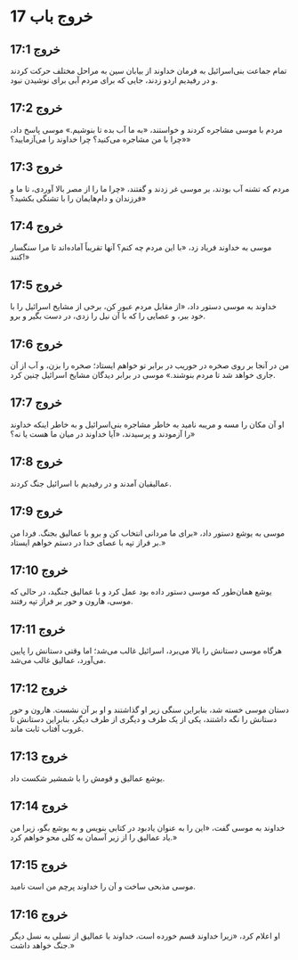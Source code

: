 # خروج باب 17

## خروج 17:1
تمام جماعت بنی‌اسرائیل به فرمان خداوند از بیابان سین به مراحل مختلف حرکت کردند و در رفیدیم اردو زدند، جایی که برای مردم آبی برای نوشیدن نبود.

## خروج 17:2
مردم با موسی مشاجره کردند و خواستند، «به ما آب بده تا بنوشیم.» موسی پاسخ داد، «چرا با من مشاجره می‌کنید؟ چرا خداوند را می‌آزمایید؟»

## خروج 17:3
مردم که تشنه آب بودند، بر موسی غر زدند و گفتند، «چرا ما را از مصر بالا آوردی، تا ما و فرزندان و دام‌هایمان را با تشنگی بکشید؟»

## خروج 17:4
موسی به خداوند فریاد زد، «با این مردم چه کنم؟ آنها تقریباً آماده‌اند تا مرا سنگسار کنند!»

## خروج 17:5
خداوند به موسی دستور داد، «از مقابل مردم عبور کن، برخی از مشایخ اسرائیل را با خود ببر، و عصایی را که با آن نیل را زدی، در دست بگیر و برو.

## خروج 17:6
من در آنجا بر روی صخره در حوریب در برابر تو خواهم ایستاد؛ صخره را بزن، و آب از آن جاری خواهد شد تا مردم بنوشند.» موسی در برابر دیدگان مشایخ اسرائیل چنین کرد.

## خروج 17:7
او آن مکان را مسه و مریبه نامید به خاطر مشاجره بنی‌اسرائیل و به خاطر اینکه خداوند را آزمودند و پرسیدند، «آیا خداوند در میان ما هست یا نه؟»

## خروج 17:8
عمالیقیان آمدند و در رفیدیم با اسرائیل جنگ کردند.

## خروج 17:9
موسی به یوشع دستور داد، «برای ما مردانی انتخاب کن و برو با عمالیق بجنگ. فردا من بر فراز تپه با عصای خدا در دستم خواهم ایستاد.»

## خروج 17:10
یوشع همان‌طور که موسی دستور داده بود عمل کرد و با عمالیق جنگید، در حالی که موسی، هارون و حور بر فراز تپه رفتند.

## خروج 17:11
هرگاه موسی دستانش را بالا می‌برد، اسرائیل غالب می‌شد؛ اما وقتی دستانش را پایین می‌آورد، عمالیق غالب می‌شد.

## خروج 17:12
دستان موسی خسته شد، بنابراین سنگی زیر او گذاشتند و او بر آن نشست. هارون و حور دستانش را نگه داشتند، یکی از یک طرف و دیگری از طرف دیگر، بنابراین دستانش تا غروب آفتاب ثابت ماند.

## خروج 17:13
یوشع عمالیق و قومش را با شمشیر شکست داد.

## خروج 17:14
خداوند به موسی گفت، «این را به عنوان یادبود در کتابی بنویس و به یوشع بگو، زیرا من یاد عمالیق را از زیر آسمان به کلی محو خواهم کرد.»

## خروج 17:15
موسی مذبحی ساخت و آن را خداوند پرچم من است نامید.

## خروج 17:16
او اعلام کرد، «زیرا خداوند قسم خورده است، خداوند با عمالیق از نسلی به نسل دیگر جنگ خواهد داشت.»
